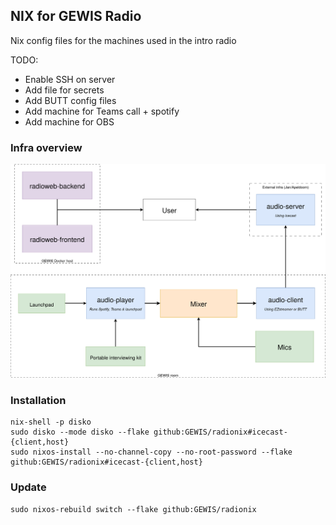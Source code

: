## NIX for GEWIS Radio

Nix config files for the machines used in the intro radio

TODO:
- Enable SSH on server
- Add file for secrets
- Add BUTT config files
- Add machine for Teams call + spotify
- Add machine for OBS

### Infra overview
![infra overview](./radio%20infra.drawio.png)

### Installation
```
nix-shell -p disko
sudo disko --mode disko --flake github:GEWIS/radionix#icecast-{client,host}
sudo nixos-install --no-channel-copy --no-root-password --flake github:GEWIS/radionix#icecast-{client,host}
```

### Update
```
sudo nixos-rebuild switch --flake github:GEWIS/radionix
```
